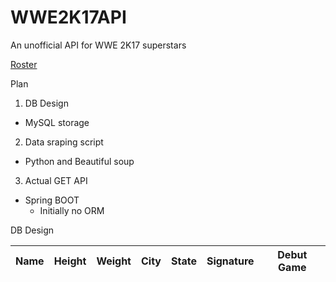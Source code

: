 # WWE2K17API
An unofficial API for WWE 2K17 superstars

[Roster](https://www.thesmackdownhotel.com/wwe2k17/roster/)

Plan

1. DB Design
  - MySQL storage
  
2. Data sraping script
  - Python and Beautiful soup
  
3. Actual GET API
  - Spring BOOT 
      - Initially no ORM


DB Design


|  Name | Height | Weight | City | State | Signature | Debut Game |
|-------|--------|--------|------|-------|-----------|----------- |





